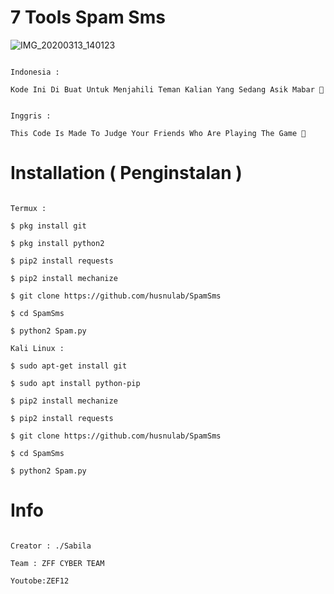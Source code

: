 # 7 Tools Spam Sms

![IMG_20200313_140123](https://user-images.githubusercontent.com/Screenshot_20200329_192537.jpg)

```

Indonesia :

Kode Ini Di Buat Untuk Menjahili Teman Kalian Yang Sedang Asik Mabar 🤣

```

```

Inggris : 

This Code Is Made To Judge Your Friends Who Are Playing The Game 🤣

```

# Installation ( Penginstalan )

```

Termux :

$ pkg install git

$ pkg install python2

$ pip2 install requests

$ pip2 install mechanize

$ git clone https://github.com/husnulab/SpamSms

$ cd SpamSms

$ python2 Spam.py

Kali Linux :

$ sudo apt-get install git

$ sudo apt install python-pip

$ pip2 install mechanize

$ pip2 install requests

$ git clone https://github.com/husnulab/SpamSms

$ cd SpamSms

$ python2 Spam.py

```

# Info

```

Creator : ./Sabila

Team : ZFF CYBER TEAM

Youtobe:ZEF12

```
